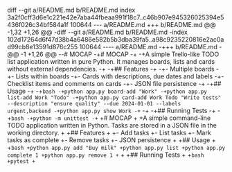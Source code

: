 diff --git a/README.md b/README.md
index 3a2f0cff3d6e1c221e42e7aba44fbeaa991f18c7..c46b907e945326025394e5436f026c34bf584a1f 100644
--- a/README.md
+++ b/README.md
@@ -1,32 +1,26 @@
-diff --git a/README.md b/README.md
-index 102d17264d6f47d38b4a6486e582b5b3dba39fa5..a98c9235220816e2ac0ad99cb8e13591d876c255 100644
---- a/README.md
-+++ b/README.md
-@@ -1 +1,26 @@
--# MOCAP
-+# MOCAP
-+
-+A simple Trello-like TODO list application written in pure Python. It manages boards, lists and cards without external dependencies.
-+
-+## Features
-+
-+- Multiple boards
-+- Lists within boards
-+- Cards with descriptions, due dates and labels
-+- Checklist items and comments on cards
-+- JSON file persistence
-+
-+## Usage
-+
-+```bash
-+python app.py board-add "Work"
-+python app.py list-add Work "Todo"
-+python app.py card-add Work Todo "Write tests" --description "ensure quality" --due 2024-01-01 --labels urgent,backend
-+python app.py show Work
-+```
-+
-+## Running Tests
-+
-+```bash
-+python -m unittest
-+```
+# MOCAP
+
+A simple command-line TODO application written in Python. Tasks are stored in a JSON file in the working directory.
+
+## Features
+
+- Add tasks
+- List tasks
+- Mark tasks as complete
+- Remove tasks
+- JSON persistence
+
+## Usage
+
+```bash
+python app.py add "Buy milk"
+python app.py list
+python app.py complete 1
+python app.py remove 1
+```
+
+## Running Tests
+
+```bash
+pytest
+```
